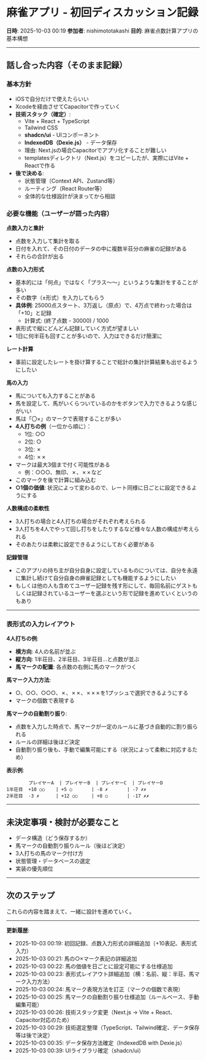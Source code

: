 # 麻雀アプリ - 初回ディスカッション記録

**日時**: 2025-10-03 00:19
**参加者**: nishimototakashi
**目的**: 麻雀点数計算アプリの基本構想

---

## 話し合った内容（そのまま記録）

### 基本方針
- iOSで自分だけで使えたらいい
- Xcodeを経由させてCapacitorで作っていく
- **技術スタック（確定）**:
  - Vite + React + TypeScript
  - Tailwind CSS
  - **shadcn/ui** - UIコンポーネント
  - **IndexedDB（Dexie.js）** - データ保存
  - 理由: Next.jsの場合Capacitorでアプリ化することが難しい
  - templatesディレクトリ（Next.js）をコピーしたが、実際にはVite + Reactで作る
- **後で決める**:
  - 状態管理（Context API、Zustand等）
  - ルーティング（React Router等）
  - 全体的な仕様設計が決まってから相談

### 必要な機能（ユーザーが語った内容）

**点数入力と集計**
- 点数を入力して集計を取る
- 日付を入れて、その日付のデータの中に複数半荘分の麻雀の記録がある
- それらの合計が出る

**点数の入力形式**
- 基本的には「何点」ではなく「プラス〜〜」というような集計をすることが多い
- その数字（±形式）を入力してもらう
- **具体例**: 25000点スタート、3万返し（原点）で、4万点で終わった場合は「+10」と記録
  - 計算式: (終了点数 - 30000) / 1000
- 表形式で縦にどんどん記録していく方式が望ましい
- 1日に何半荘も回すことが多いので、入力はできるだけ簡潔に

**レート計算**
- 事前に設定したレートを掛け算することで総計の集計計算結果も出せるようにしたい

**馬の入力**
- 馬についても入力することがある
- 馬を設定して、馬がいくらついているのかをボタンで入力できるような感じがいい
- 馬は「〇×」のマークで表現することが多い
- **4人打ちの例**（一位から順に）：
  - 1位: ○○
  - 2位: ○
  - 3位: ✗
  - 4位: ✗✗
- マークは最大3個まで付く可能性がある
  - 例：○○○、無印、✗、✗✗など
- このマークを後で計算に組み込む
- **○1個の価値**: 状況によって変わるので、レート同様に日ごとに設定できるようにする

**人数構成の柔軟性**
- 3人打ちの場合と4人打ちの場合がそれぞれ考えられる
- 3人打ちを4人でやって回し打ちをしたりするなど様々な人数の構成が考えられる
- そのあたりは柔軟に設定できるようにしておく必要がある

**記録管理**
- このアプリの持ち主が自分自身に設定しているものについては、自分を永遠に集計し続けて自分自身の麻雀記録としても機能するようにしたい
- もしくは他の人も含めてユーザー記録を残す形にして、毎回名前にゲストもしくは記録されているユーザーを選ぶという形で記録を進めていくというのもあり

---

### 表形式の入力レイアウト

**4人打ちの例**:
- **横方向**: 4人の名前が並ぶ
- **縦方向**: 1半荘目、2半荘目、3半荘目...と点数が並ぶ
- **馬マークの配置**: 各点数の右側に馬のマークがつく

**馬マーク入力方法**:
- ○、○○、○○○、✗、✗✗、✗✗✗を1プッシュで選択できるようにする
- マークの個数で表現する

**馬マークの自動割り振り**:
- 点数を入力した時点で、馬マークが一定のルールに基づき自動的に割り振られる
- ルールの詳細は後ほど決定
- 自動割り振り後も、手動で編集可能にする（状況によって柔軟に対応するため）

**表示例**:
```
        プレイヤーA  | プレイヤーB  | プレイヤーC  | プレイヤーD
1半荘目  +10 ○○    | +5 ○       | -8 ✗       | -7 ✗✗
2半荘目  -3 ✗      | +12 ○○     | +8 ○       | -17 ✗✗
```

---

## 未決定事項・検討が必要なこと

- データ構造（どう保存するか）
- 馬マークの自動割り振りルール（後ほど決定）
- 3人打ちの馬のマーク付け方
- 状態管理・データベースの選定
- 実装の優先順位

---

## 次のステップ

これらの内容を踏まえて、一緒に設計を進めていく。

---

**更新履歴**:
- 2025-10-03 00:19: 初回記録、点数入力形式の詳細追加（+10表記、表形式入力）
- 2025-10-03 00:21: 馬の○×マーク表記の詳細追加
- 2025-10-03 00:22: 馬の価値を日ごとに設定可能にする仕様追加
- 2025-10-03 00:23: 表形式レイアウト詳細追加（横：名前、縦：半荘、馬マーク入力方法）
- 2025-10-03 00:24: 馬マーク表現方法を訂正（マークの個数で表現）
- 2025-10-03 00:25: 馬マークの自動割り振り仕様追加（ルールベース、手動編集可能）
- 2025-10-03 00:26: 技術スタック変更（Next.js → Vite + React、Capacitor対応のため）
- 2025-10-03 00:29: 技術選定整理（TypeScript、Tailwind確定、データ保存等は後で決定）
- 2025-10-03 00:35: データ保存方法確定（IndexedDB with Dexie.js）
- 2025-10-03 00:39: UIライブラリ確定（shadcn/ui）
